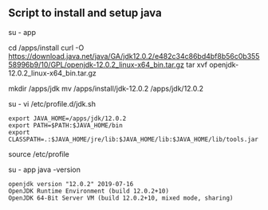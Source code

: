 ## Script to install and setup java

su - app

cd /apps/install
curl -O https://download.java.net/java/GA/jdk12.0.2/e482c34c86bd4bf8b56c0b35558996b9/10/GPL/openjdk-12.0.2_linux-x64_bin.tar.gz
tar xvf openjdk-12.0.2_linux-x64_bin.tar.gz

mkdir /apps/jdk
mv /apps/install/jdk-12.0.2 /apps/jdk/12.0.2 

su -
vi /etc/profile.d/jdk.sh
```
export JAVA_HOME=/apps/jdk/12.0.2
export PATH=$PATH:$JAVA_HOME/bin
export CLASSPATH=.:$JAVA_HOME/jre/lib:$JAVA_HOME/lib:$JAVA_HOME/lib/tools.jar
```
source /etc/profile

su - app
java -version
```
openjdk version "12.0.2" 2019-07-16
OpenJDK Runtime Environment (build 12.0.2+10)
OpenJDK 64-Bit Server VM (build 12.0.2+10, mixed mode, sharing)
```
